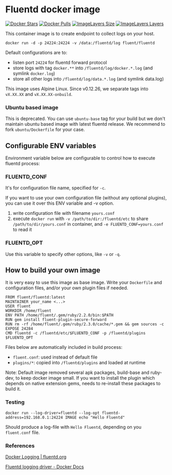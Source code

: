 # Fluentd docker image

[![Docker Stars](https://img.shields.io/docker/stars/fluent/fluentd.svg)](https://hub.docker.com/r/fluent/fluentd/)
[![Docker Pulls](https://img.shields.io/docker/pulls/fluent/fluentd.svg)](https://hub.docker.com/r/fluent/fluentd/)
[![ImageLayers Size](https://img.shields.io/imagelayers/image-size/fluent/fluentd/latest.svg)](https://hub.docker.com/r/fluent/fluentd/)
[![ImageLayers Layers](https://img.shields.io/imagelayers/layers/fluent/fluentd/latest.svg)](https://hub.docker.com/r/fluent/fluentd/)

This container image is to create endpoint to collect logs on your host.

```
docker run -d -p 24224:24224 -v /data:/fluentd/log fluent/fluentd
```

Default configurations are to:

* listen port `24224` for fluentd forward protocol
* store logs with tag `docker.**` into `/fluentd/log/docker.*.log` (and symlink `docker.log`)
* store all other logs into `/fluentd/log/data.*.log` (and symlink data.log)

This image uses Alpine Linux. Since v0.12.26, we separate tags into `vX.XX.XX` and `vX.XX.XX-onbuild`.

### Ubuntu based image

This is deprecated. You can use `ubuntu-base` tag for your build but we don't maintain ubuntu based image with latest fluentd release.
We recommend to fork `ubuntu/Dockerfile` for your case.

## Configurable ENV variables

Environment variable below are configurable to control how to execute fluentd process:

### FLUENTD_CONF

It's for configuration file name, specified for `-c`.

If you want to use your own configuration file (without any optional plugins), you can use it over this ENV variable and -v option.

1. write configuration file with filename `yours.conf`
2. execute `docker run` with `-v /path/to/dir:/fluentd/etc` to share `/path/to/dir/yours.conf` in container, and `-e FLUENTD_CONF=yours.conf` to read it

### FLUENTD_OPT

Use this variable to specify other options, like `-v` or `-q`.

## How to build your own image

It is very easy to use this image as base image. Write your `Dockerfile` and configuration files, and/or your own plugin files if needed.

```
FROM fluent/fluentd:latest
MAINTAINER your_name <...>
USER fluent
WORKDIR /home/fluent
ENV PATH /home/fluent/.gem/ruby/2.2.0/bin:$PATH
RUN gem install fluent-plugin-secure-forward
RUN rm -rf /home/fluent/.gem/ruby/2.3.0/cache/*.gem && gem sources -c
EXPOSE 24284
CMD fluentd -c /fluentd/etc/$FLUENTD_CONF -p /fluentd/plugins $FLUENTD_OPT
```

Files below are automatically included in build process:

- `fluent.conf`: used instead of default file
- `plugins/*`: copied into `/fluentd/plugins` and loaded at runtime

Note: Default image removed several apk packages, build-base and ruby-dev, to keep docker image small. If you want to install the plugin which depends on native extension gems, needs to re-install these packages to build it.

### Testing

```
docker run --log-driver=fluentd --log-opt fluentd-address=192.168.0.1:24224 IMAGE echo "Hello Fluentd"  
```

Should produce a log-file with `Hello Fluentd`, depending on you `fluent.conf` file.

### References 

[Docker Logging | fluentd.org](http://www.fluentd.org/guides/recipes/docker-logging)

[Fluentd logging driver - Docker Docs](https://docs.docker.com/engine/reference/logging/fluentd/)
